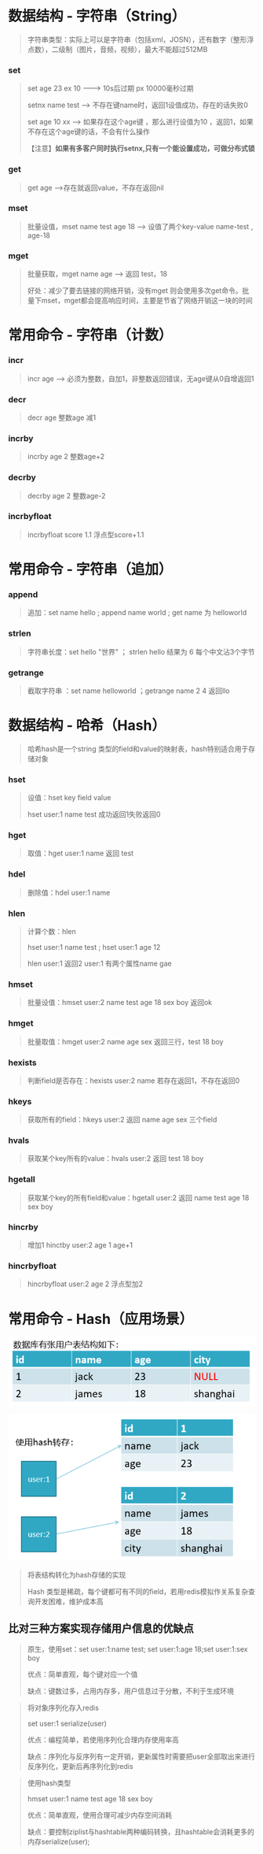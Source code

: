 # 数据结构 - 字符串（String）

> 字符串类型：实际上可以是字符串（包括xml，JOSN），还有数字（整形浮点数），二级制（图片，音频，视频），最大不能超过512MB

### set

> set age 23 ex 10  ---&gt; 10s后过期 px 10000毫秒过期
>
> setnx name test --&gt; 不存在键name时，返回1设值成功，存在的话失败0
>
> set age 10 xx --&gt; 如果存在这个age键 ，那么进行设值为10 ，返回1，如果不存在这个age键的话，不会有什么操作
>
> 【注意】**如果有多客户同时执行setnx,只有一个能设置成功，可做分布式锁**

### get

> get age --&gt;存在就返回value，不存在返回nil

### mset

> 批量设值，mset name test age 18 --&gt; 设值了两个key-value  name-test , age-18

### mget

> 批量获取，mget name age --&gt; 返回 test，18
>
> 好处：减少了要去链接的网络开销，没有mget 则会使用多次get命令。批量下mset，mget都会提高响应时间，主要是节省了网络开销这一块的时间

# 常用命令 - 字符串（计数）

### incr

> incr age --&gt; 必须为整数，自加1，非整数返回错误，无age键从0自增返回1

### decr

> decr age 整数age 减1

### incrby

> incrby age 2   整数age+2

### decrby

> decrby age 2 整数age-2

### incrbyfloat

> incrbyfloat score 1.1 浮点型score+1.1

# 常用命令 - 字符串（追加）

### append

> 追加：set name hello ; append name world ; get name 为 helloworld

### strlen

> 字符串长度：set hello "世界" ； strlen hello 结果为 6 每个中文沾3个字节

### getrange

> 截取字符串 ：set name helloworld ；getrange name 2 4 返回llo

# 数据结构 - 哈希（Hash）

> 哈希hash是一个string 类型的field和value的映射表，hash特别适合用于存储对象

### hset

> 设值：hset key field value
>
> hset user:1 name test 成功返回1失败返回0

### hget

> 取值：hget user:1 name 返回 test

### hdel

> 删除值：hdel user:1 name

### hlen

> 计算个数：hlen
>
> hset user:1 name test ; hset user:1 age 12
>
> hlen user:1 返回2 user:1 有两个属性name gae

### hmset

> 批量设值：hmset user:2 name test age 18 sex boy 返回ok

### hmget

> 批量取值：hmget user:2 name age sex 返回三行，test 18 boy

### hexists

> 判断field是否存在：hexists user:2 name 若存在返回1，不存在返回0

### hkeys

> 获取所有的field：hkeys user:2 返回 name age sex 三个field

### hvals

> 获取某个key所有的value：hvals user:2 返回 test 18 boy

### hgetall

> 获取某个key的所有field和value：hgetall user:2 返回 name test age 18 sex boy

### hincrby

> 增加1 hinctby user:2 age 1 age+1

### hincrbyfloat

> hincrbyfloat user:2 age 2 浮点型加2

# 常用命令 - Hash（应用场景）

![](/assets/213fsadas.png)

![](/assets/gfggwe32.png)

> 将表结构转化为hash存储的实现
>
> Hash 类型是稀疏，每个键都可有不同的field，若用redis模拟作关系复杂查询开发困难，维护成本高

## 比对三种方案实现存储用户信息的优缺点

> 原生，使用set：set user:1:name test; set user:1:age 18;set user:1:sex boy
>
> 优点：简单直观，每个键对应一个值
>
> 缺点：键数过多，占用内存多，用户信息过于分散，不利于生成环境

> 将对象序列化存入redis
>
> set user:1 serialize\(user\) 
>
> 优点：编程简单，若使用序列化合理内存使用率高
>
> 缺点：序列化与反序列有一定开销，更新属性时需要把user全部取出来进行反序列化，更新后再序列化到redis

> 使用hash类型
>
> hmset user:1 name test age 18 sex boy
>
> 优点：简单直观，使用合理可减少内存空间消耗
>
> 缺点：要控制ziplist与hashtable两种编码转换，且hashtable会消耗更多的内存serialize\(user\);



